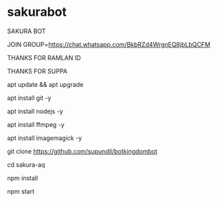 # sakurabot
SAKURA BOT

JOIN GROUP=https://chat.whatsapp.com/BkbRZd4WrgnEQ8jbLbQCFM

THANKS FOR RAMLAN ID

THANKS FOR SUPPA

apt update && apt upgrade

apt install git -y

apt install nodejs -y

apt install ffmpeg -y

apt install imagemagick -y

git clone https://github.com/supundil/botkingdombot

cd sakura-aq

npm install

npm start
